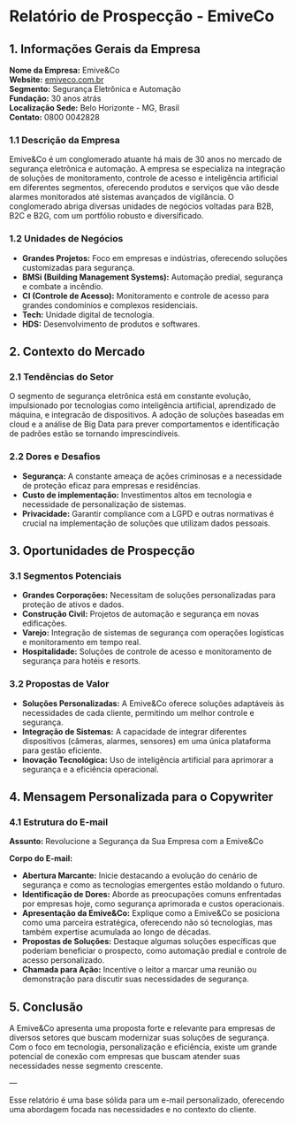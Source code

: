 # Relatório de Prospecção - EmiveCo

## 1. Informações Gerais da Empresa

**Nome da Empresa:** Emive&Co  
**Website:** [emiveco.com.br](http://emiveco.com.br)  
**Segmento:** Segurança Eletrônica e Automação  
**Fundação:** 30 anos atrás  
**Localização Sede:** Belo Horizonte - MG, Brasil  
**Contato:** 0800 0042828  

### 1.1 Descrição da Empresa
Emive&Co é um conglomerado atuante há mais de 30 anos no mercado de segurança eletrônica e automação. A empresa se especializa na integração de soluções de monitoramento, controle de acesso e inteligência artificial em diferentes segmentos, oferecendo produtos e serviços que vão desde alarmes monitorados até sistemas avançados de vigilância. O conglomerado abriga diversas unidades de negócios voltadas para B2B, B2C e B2G, com um portfólio robusto e diversificado.

### 1.2 Unidades de Negócios
- **Grandes Projetos:** Foco em empresas e indústrias, oferecendo soluções customizadas para segurança.
- **BMSi (Building Management Systems):** Automação predial, segurança e combate a incêndio.
- **CI (Controle de Acesso):** Monitoramento e controle de acesso para grandes condomínios e complexos residenciais.
- **Tech:** Unidade digital de tecnologia.
- **HDS:** Desenvolvimento de produtos e softwares.

## 2. Contexto do Mercado

### 2.1 Tendências do Setor
O segmento de segurança eletrônica está em constante evolução, impulsionado por tecnologias como inteligência artificial, aprendizado de máquina, e integracão de dispositivos. A adoção de soluções baseadas em cloud e a análise de Big Data para prever comportamentos e identificação de padrões estão se tornando imprescindíveis.

### 2.2 Dores e Desafios
- **Segurança:** A constante ameaça de ações criminosas e a necessidade de proteção eficaz para empresas e residências.
- **Custo de implementação:** Investimentos altos em tecnologia e necessidade de personalização de sistemas.
- **Privacidade:** Garantir compliance com a LGPD e outras normativas é crucial na implementação de soluções que utilizam dados pessoais.

## 3. Oportunidades de Prospecção

### 3.1 Segmentos Potenciais
- **Grandes Corporações:** Necessitam de soluções personalizadas para proteção de ativos e dados.
- **Construção Civil:** Projetos de automação e segurança em novas edificações.
- **Varejo:** Integração de sistemas de segurança com operações logísticas e monitoramento em tempo real.
- **Hospitalidade:** Soluções de controle de acesso e monitoramento de segurança para hotéis e resorts.

### 3.2 Propostas de Valor
- **Soluções Personalizadas:** A Emive&Co oferece soluções adaptáveis às necessidades de cada cliente, permitindo um melhor controle e segurança.
- **Integração de Sistemas:** A capacidade de integrar diferentes dispositivos (câmeras, alarmes, sensores) em uma única plataforma para gestão eficiente.
- **Inovação Tecnológica:** Uso de inteligência artificial para aprimorar a segurança e a eficiência operacional.

## 4. Mensagem Personalizada para o Copywriter

### 4.1 Estrutura do E-mail
**Assunto:** Revolucione a Segurança da Sua Empresa com a Emive&Co

**Corpo do E-mail:**
- **Abertura Marcante:** Inicie destacando a evolução do cenário de segurança e como as tecnologias emergentes estão moldando o futuro.
- **Identificação de Dores:** Aborde as preocupações comuns enfrentadas por empresas hoje, como segurança aprimorada e custos operacionais.
- **Apresentação da Emive&Co:** Explique como a Emive&Co se posiciona como uma parceira estratégica, oferecendo não só tecnologias, mas também expertise acumulada ao longo de décadas.
- **Propostas de Soluções:** Destaque algumas soluções específicas que poderiam beneficiar o prospecto, como automação predial e controle de acesso personalizado.
- **Chamada para Ação:** Incentive o leitor a marcar uma reunião ou demonstração para discutir suas necessidades de segurança.

## 5. Conclusão
A Emive&Co apresenta uma proposta forte e relevante para empresas de diversos setores que buscam modernizar suas soluções de segurança. Com o foco em tecnologia, personalização e eficiência, existe um grande potencial de conexão com empresas que buscam atender suas necessidades nesse segmento crescente. 

— 

Esse relatório é uma base sólida para um e-mail personalizado, oferecendo uma abordagem focada nas necessidades e no contexto do cliente.